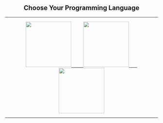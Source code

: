
<h2 align="center">Choose Your Programming Language</h2>

<hr>

<p align="center">
<a href="Javascript/netlify.md"><kbd><img height="150px" width="150px" src="https://thecodeprogram.com/img/contents/2015/11/javascript-nedir-temel-orneklerle-genis-anlatim.png" alt=""> </kbd> &nbsp; &nbsp; &nbsp; &nbsp; <a href="Python/Python installation guide.md"> <kbd> <img height="150px" width="150px" src="https://qph.fs.quoracdn.net/main-qimg-27d25d3fd343a3d2e4384c7f0eeaf785" alt=""></kbd>&nbsp; &nbsp; &nbsp; &nbsp;</a><a href="Java/Java Part.md"> <kbd> <img height="150px" width="150px" src="https://cdn.wccftech.com/wp-content/uploads/2015/09/javaAndroid.jpg" alt=""></kbd></a> </p>

<hr>
<h2></h2>
